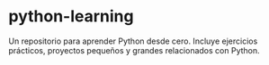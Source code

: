 # python-learning
 Un repositorio para aprender Python desde cero. Incluye ejercicios prácticos, proyectos pequeños y grandes relacionados con Python.
